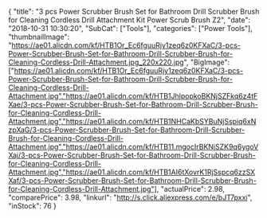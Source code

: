 {
	"title": "3 pcs Power Scrubber Brush Set for Bathroom Drill Scrubber Brush for Cleaning Cordless Drill Attachment Kit Power Scrub Brush Z2",
	"date": "2018-10-31 10:30:20",
	"SubCat": ["Tools"],
	"categories": ["Power Tools"],
	"thumbnailImage": "https://ae01.alicdn.com/kf/HTB1Or_Ec6fguuRjy1zeq6z0KFXaC/3-pcs-Power-Scrubber-Brush-Set-for-Bathroom-Drill-Scrubber-Brush-for-Cleaning-Cordless-Drill-Attachment.jpg_220x220.jpg",
	"BigImage": ["https://ae01.alicdn.com/kf/HTB1Or_Ec6fguuRjy1zeq6z0KFXaC/3-pcs-Power-Scrubber-Brush-Set-for-Bathroom-Drill-Scrubber-Brush-for-Cleaning-Cordless-Drill-Attachment.jpg","https://ae01.alicdn.com/kf/HTB1JhlpopkoBKNjSZFkq6z4tFXae/3-pcs-Power-Scrubber-Brush-Set-for-Bathroom-Drill-Scrubber-Brush-for-Cleaning-Cordless-Drill-Attachment.jpg","https://ae01.alicdn.com/kf/HTB1NHCaKbSYBuNjSspiq6xNzpXaG/3-pcs-Power-Scrubber-Brush-Set-for-Bathroom-Drill-Scrubber-Brush-for-Cleaning-Cordless-Drill-Attachment.jpg","https://ae01.alicdn.com/kf/HTB11.mgocIrBKNjSZK9q6ygoVXaj/3-pcs-Power-Scrubber-Brush-Set-for-Bathroom-Drill-Scrubber-Brush-for-Cleaning-Cordless-Drill-Attachment.jpg","https://ae01.alicdn.com/kf/HTB1AI6tXovrK1RjSspcq6zzSXXaf/3-pcs-Power-Scrubber-Brush-Set-for-Bathroom-Drill-Scrubber-Brush-for-Cleaning-Cordless-Drill-Attachment.jpg"],
	"actualPrice": 2.98,
	"comparePrice": 3.98,
	"linkurl": "http://s.click.aliexpress.com/e/bJT7pxxi",
	"inStock": 76
}
